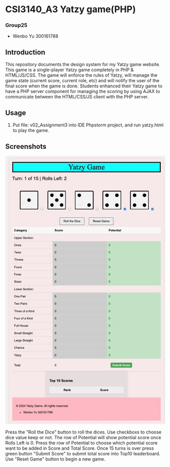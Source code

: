 # CSI3140_A3 Yatzy game(PHP)
### Group25
* Wenbo Yu 300161788

## Introduction
This repository documents the design system for my Yatzy game website. This game is a single-player Yatzy game completely in PHP & HTML/JS/CSS. The game will enforce the rules of Yatzy, will manage the game state (current score, current role, etc) and will notify the user of the final score when the game is done.
Students enhanced their Yatzy game to have a PHP server component for managing the scoring by using AJAX to communicate between the HTML/CSS/JS client with the PHP server.

## Usage
1. Put file: v02_Assignment3 into IDE Phpstorm project, and run yatzy.html to play the game.
## Screenshots
![common states](home.jpg)

Press the "Roll the Dice" button to roll the dices.
Use checkboxs to choose dice value keep or not.
The row of Potential will show potential score once Rolls Left is 0.
Press the row of Potential to choose which potential score want to be added in Score and Total Score.
Once 15 turns is over press green button "Submit Score" to submit total score into Top10 leaderboard.
Use "Reset Game" button to begin a new game.
